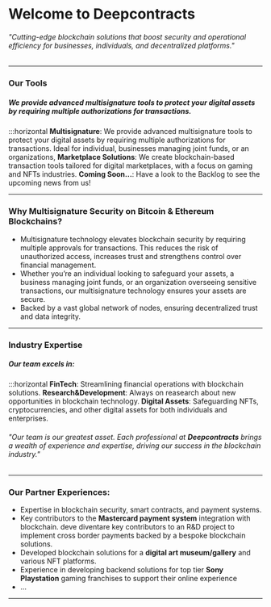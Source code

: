 # Welcome to **Deepcontracts**
###### "Cutting-edge blockchain solutions that boost security and operational efficiency for businesses, individuals, and decentralized platforms."

---
### Our Tools

##### We provide advanced multisignature tools to protect your digital assets by requiring multiple authorizations for transactions.

:::horizontal
**Multisignature**: We provide advanced multisignature tools to protect your digital assets by requiring multiple authorizations for transactions. Ideal for individual, businesses managing joint funds, or an organizations,
**Marketplace Solutions**: We create blockchain-based transaction tools tailored for digital marketplaces, with a focus on gaming and NFTs industries.
**Coming Soon...**: Have a look to the Backlog to see the upcoming news from us!

---

### Why Multisignature Security on Bitcoin & Ethereum Blockchains?
- Multisignature technology elevates blockchain security by requiring multiple approvals for transactions. This reduces the risk of unauthorized access, increases trust and strengthens control over financial management.
- Whether you’re an individual looking to safeguard your assets, a business managing joint funds, or an organization overseeing sensitive transactions, our multisignature technology ensures your assets are secure.
- Backed by a vast global network of nodes, ensuring decentralized trust and data integrity.
---


### Industry Expertise

##### Our team excels in:

:::horizontal
**FinTech**: Streamlining financial operations with blockchain solutions.
**Research&Development**: Always on reasearch about new opportunities in blockchain technology.
**Digital Assets**: Safeguarding NFTs, cryptocurrencies, and other digital assets for both individuals and enterprises.

###### "Our team is our greatest asset. Each professional at **Deepcontracts** brings a wealth of experience and expertise, driving our success in the blockchain industry."
---

### Our Partner Experiences:
- Expertise in blockchain security, smart contracts, and payment systems.
- Key contributors to the **Mastercard payment system** integration with blockchain. deve diventare key contributors to an R&D project to implement cross border payments backed by a bespoke blockchain solutions.
- Developed blockchain solutions for a **digital art museum/gallery** and various NFT platforms.
- Experience in developing backend solutions for top tier **Sony Playstation** gaming franchises to support their online experience
- ...

---